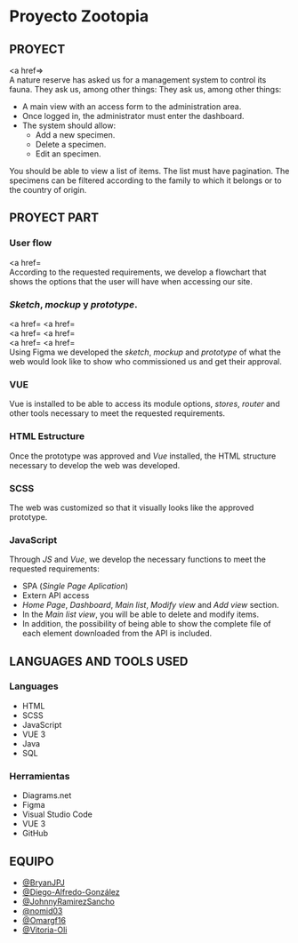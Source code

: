 # Proyecto Zootopia
## PROYECT
<a href=></a>   
A nature reserve has asked us for a management system to control its fauna. They ask us, among other things:
They ask us, among other things:
- A main view with an access form to the administration area.
- Once logged in, the administrator must enter the dashboard.
- The system should allow:
    - Add a new specimen.
    - Delete a specimen.
    - Edit an specimen.


You should be able to view a list of items.
The list must have pagination. 
The specimens can be filtered according to the family to which it belongs or to the country of origin.
## PROYECT PART
### User flow
<a href=</a>   
According to the requested requirements, we develop a flowchart that shows the options that the user will have when accessing our site.
### *Sketch*, *mockup* y *prototype*.
<a href=</a>
<a href=</a>   
<a href=</a>
<a href=</a>   
<a href=</a>
<a href=</a>   
Using Figma we developed the *sketch*, *mockup* and *prototype* of what the web would look like to show who commissioned us and get their approval.
### VUE
Vue is installed to be able to access its module options, *stores*, *router* and other tools necessary to meet the requested requirements.
### HTML Estructure
Once the prototype was approved and *Vue* installed, the HTML structure necessary to develop the web was developed.
### SCSS
The web was customized so that it visually looks like the approved prototype.
### JavaScript
Through *JS* and *Vue*, we develop the necessary functions to meet the requested requirements:
- SPA (*Single Page Aplication*)
- Extern API access
- *Home Page*, *Dashboard*, *Main list*, *Modify view* and *Add view* section.
- In the *Main list view*, you will be able to delete and modify items.
- In addition, the possibility of being able to show the complete file of each element downloaded from the API is included.
##  LANGUAGES AND TOOLS USED
### Languages
- HTML
- SCSS
- JavaScript
- VUE 3
- Java
- SQL
### Herramientas
- Diagrams.net
- Figma
- Visual Studio Code
- VUE 3
- GitHub
## EQUIPO
- [@BryanJPJ](https://github.com/BryanJPJ)
- [@Diego-Alfredo-González](https://github.com/diegofred10)
- [@JohnnyRamirezSancho](https://github.com/JohnnyRamirezSancho)
- [@nomid03](https://github.com/nomid03)
- [@Omargf16](https://github.com/Omargf16)
- [@Vitoria-Oli](https://github.com/Vitoria-Oli)
